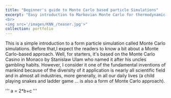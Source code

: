 ```yaml
---
title: "Beginner's guide to Monte Carlo based particle Simulations"
excerpt: "Easy introduction to Markovian Monte Carlo for thermodynamic property calculations.
<br>
<img src='/images/KNN_/teaser.jpg'>"
collection: portfolio
---
```

This is a simple introduction to a form particle simulation called Monte Carlo simulations. Before that,I expect the readers to know a bit about a Monte Carlo-based approach. Well, for starters, it's based on the Monte Carlo Casino in Monaco by Stanislaw Ulam who named it after his uncles gambling habits. However, I consider it one of the fundamental inventions of mankind because of the diversity of it application is nearly all scientific field and  in almost all industries, more generally, in all our daily lives (a child playing snakes and ladder game ... is also a form of Monte Carlo approach). 


'''
a  = 2*b+c 
'''

